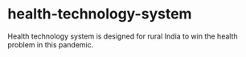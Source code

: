 # health-technology-system
Health technology system is designed for rural India to win the health problem in this pandemic.

